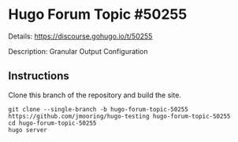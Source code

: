 # Hugo Forum Topic #50255

Details: <https://discourse.gohugo.io/t/50255>

Description: Granular Output Configuration

## Instructions

Clone this branch of the repository and build the site.

```text
git clone --single-branch -b hugo-forum-topic-50255 https://github.com/jmooring/hugo-testing hugo-forum-topic-50255
cd hugo-forum-topic-50255
hugo server
```
